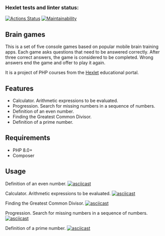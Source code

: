 ### Hexlet tests and linter status:
[![Actions Status](https://github.com/kaivladimirv/php-project-lvl1/workflows/hexlet-check/badge.svg)](https://github.com/kaivladimirv/php-project-lvl1/actions)
[![Maintainability](https://api.codeclimate.com/v1/badges/6a85cca81fd5662c8c25/maintainability)](https://codeclimate.com/github/kaivladimirv/php-project-lvl1/maintainability)

## Brain games
This is a set of five console games based on popular mobile brain training apps. Each game asks questions that need to be answered correctly. After three correct answers, the game is considered to be completed. Wrong answers end the game and offer to play it again.

It is a project of PHP courses from the [Hexlet](https://hexlet.io/) educational portal.

## Features
- Calculator. Arithmetic expressions to be evaluated.
- Progression. Search for missing numbers in a sequence of numbers.
- Definition of an even number.
- Finding the Greatest Common Divisor.
- Definition of a prime number.

## Requirements
* PHP 8.0+
* Composer

## Usage
Definition of an even number.
[![asciicast](https://asciinema.org/a/OORYD63wrnN9fH4L6Qtf7HnHy.svg)](https://asciinema.org/a/OORYD63wrnN9fH4L6Qtf7HnHy)

Calculator. Arithmetic expressions to be evaluated.
[![asciicast](https://asciinema.org/a/vBKoshSYFcqIZCg2OF5fKtora.svg)](https://asciinema.org/a/vBKoshSYFcqIZCg2OF5fKtora)

Finding the Greatest Common Divisor.
[![asciicast](https://asciinema.org/a/Icf1cZ6V16wcFBVC4Du1h5JE5.svg)](https://asciinema.org/a/Icf1cZ6V16wcFBVC4Du1h5JE5)

Progression. Search for missing numbers in a sequence of numbers.
[![asciicast](https://asciinema.org/a/NquDrbgPncfD4rhdSrBp9xg36.svg)](https://asciinema.org/a/NquDrbgPncfD4rhdSrBp9xg36)

Definition of a prime number.
[![asciicast](https://asciinema.org/a/QgVqzCIivLFhb675F4ddIOeH4.svg)](https://asciinema.org/a/QgVqzCIivLFhb675F4ddIOeH4)